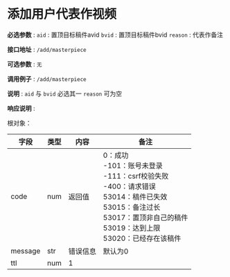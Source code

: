 # 添加用户代表作视频

**必选参数** : `aid` : 置顶目标稿件avid `bvid` : 置顶目标稿件bvid `reason` : 代表作备注

**接口地址** : `/add/masterpiece`

**可选参数** : `无`

**调用例子** : `/add/masterpiece`

**说明** : `aid` 与 `bvid` 必选其一 `reason` 可为空

**响应说明** :

根对象：

| 字段      | 类型  | 内容   | 备注                                                                                                                                             |
|---------|-----|------|------------------------------------------------------------------------------------------------------------------------------------------------|
| code    | num | 返回值  | 0：成功<br />-101：账号未登录<br />-111：csrf校验失败<br />-400：请求错误<br />53014：稿件已失效<br />53015：备注过长<br />53017：置顶非自己的稿件<br />53019：达到上限<br />53020：已经存在该稿件 |
| message | str | 错误信息 | 默认为0                                                                                                                                           |
| ttl     | num | 1    |         